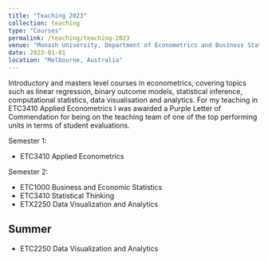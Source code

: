 ```yaml
---
title: "Teaching 2023"
collection: teaching
type: "Courses"
permalink: /teaching/teaching-2023
venue: "Monash University, Department of Econometrics and Business Statistics"
date: 2023-01-01
location: "Melbourne, Australia"
---
```


Introductory and masters level courses in econometrics, covering topics such as linear regression, binary outcome models, statistical inference, computational statistics, data visualisation and analytics. For my teaching in ETC3410 Applied Econometrics I was awarded a Purple Letter of Commendation for being on the teaching team of one of the top performing units in terms of student evaluations. 

Semester 1:
- ETC3410 Applied Econometrics

Semester 2:
- ETC1000 Business and Economic Statistics
- ETC3410 Statistical Thinking
- ETX2250 Data Visualization and Analytics

## Summer

- ETC2250 Data Visualization and Analytics

